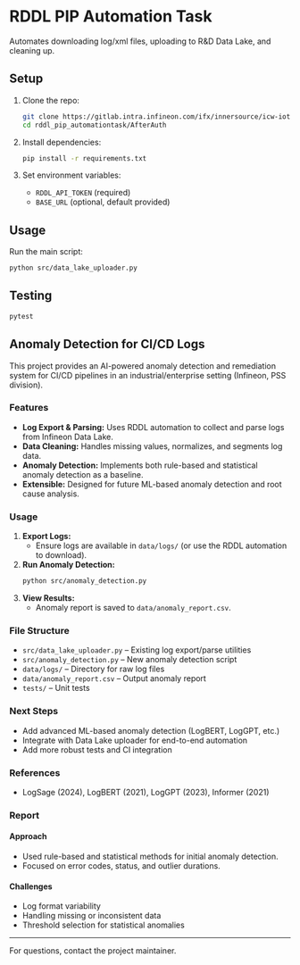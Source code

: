 # RDDL PIP Automation Task

Automates downloading log/xml files, uploading to R&D Data Lake, and cleaning up.

## Setup

1. Clone the repo:
   ```sh
   git clone https://gitlab.intra.infineon.com/ifx/innersource/icw-iot-testdev/rddl_pip_automationtask.git
   cd rddl_pip_automationtask/AfterAuth
   ```

2. Install dependencies:
   ```sh
   pip install -r requirements.txt
   ```

3. Set environment variables:
   - `RDDL_API_TOKEN` (required)
   - `BASE_URL` (optional, default provided)

## Usage

Run the main script:
```sh
python src/data_lake_uploader.py
```

## Testing

```sh
pytest
```

## Anomaly Detection for CI/CD Logs

This project provides an AI-powered anomaly detection and remediation system for CI/CD pipelines in an industrial/enterprise setting (Infineon, PSS division).

### Features
- **Log Export & Parsing:** Uses RDDL automation to collect and parse logs from Infineon Data Lake.
- **Data Cleaning:** Handles missing values, normalizes, and segments log data.
- **Anomaly Detection:** Implements both rule-based and statistical anomaly detection as a baseline.
- **Extensible:** Designed for future ML-based anomaly detection and root cause analysis.

### Usage

1. **Export Logs:**
   - Ensure logs are available in `data/logs/` (or use the RDDL automation to download).
2. **Run Anomaly Detection:**
   ```bash
   python src/anomaly_detection.py
   ```
3. **View Results:**
   - Anomaly report is saved to `data/anomaly_report.csv`.

### File Structure

- `src/data_lake_uploader.py` – Existing log export/parse utilities
- `src/anomaly_detection.py` – New anomaly detection script
- `data/logs/` – Directory for raw log files
- `data/anomaly_report.csv` – Output anomaly report
- `tests/` – Unit tests

### Next Steps
- Add advanced ML-based anomaly detection (LogBERT, LogGPT, etc.)
- Integrate with Data Lake uploader for end-to-end automation
- Add more robust tests and CI integration

### References
- LogSage (2024), LogBERT (2021), LogGPT (2023), Informer (2021)

### Report

#### Approach
- Used rule-based and statistical methods for initial anomaly detection.
- Focused on error codes, status, and outlier durations.

#### Challenges
- Log format variability
- Handling missing or inconsistent data
- Threshold selection for statistical anomalies

---
For questions, contact the project maintainer.
